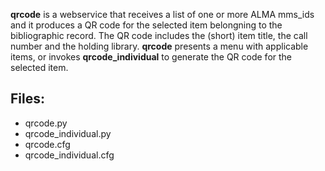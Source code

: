 **qrcode** is a webservice that receives a list of
one or more ALMA mms_ids and it produces a QR code 
for the selected item belongning to the bibliographic
record. The QR code includes the (short) item title,
the call number and the holding library.
**qrcode** presents a menu with applicable items, or
invokes **qrcode_individual** to generate the QR code
for the selected item.

## Files:
 - qrcode.py
 - qrcode_individual.py
 - qrcode.cfg
 - qrcode_individual.cfg
 
